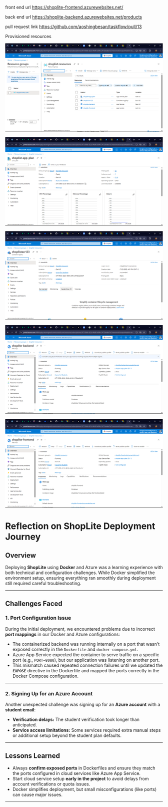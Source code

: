 front end url 
https://shoplite-frontend.azurewebsites.net/

back end url
https://shoplite-backend.azurewebsites.net/products

pull request link
https://github.com/aoshingbesan/taskflow/pull/13

Provisioned resources

![alt text](<Screenshot (54).png>)

![alt text](<Screenshot (55).png>)

![alt text](<Screenshot (56).png>)

![alt text](<Screenshot (57).png>)

![alt text](<Screenshot (58).png>)

# Reflection on ShopLite Deployment Journey

## Overview
Deploying **ShopLite** using **Docker** and Azure was a learning experience with both technical and configuration challenges. While Docker simplified the environment setup, ensuring everything ran smoothly during deployment still required careful troubleshooting.

---

## Challenges Faced

### **1. Port Configuration Issue**
During the initial deployment, we encountered problems due to incorrect **port mappings** in our Docker and Azure configurations:
- The containerized backend was running internally on a port that wasn't exposed correctly in the `Dockerfile` and `docker-compose.yml`.
- Azure App Service expected the container to serve traffic on a specific port (e.g., `PORT=8080`), but our application was listening on another port.
- This mismatch caused repeated connection failures until we updated the **`EXPOSE`** directive in the Dockerfile and mapped the ports correctly in the Docker Compose configuration.

---

### **2. Signing Up for an Azure Account**
Another unexpected challenge was signing up for an **Azure account** with a **student email**:
- **Verification delays:** The student verification took longer than anticipated.
- **Service access limitations:** Some services required extra manual steps or additional setup beyond the student plan defaults.

---

## Lessons Learned
- Always **confirm exposed ports** in Dockerfiles and ensure they match the ports configured in cloud services like Azure App Service.
- Start cloud service setup **early in the project** to avoid delays from account verifications or quota issues.
- Docker simplifies deployment, but small misconfigurations (like ports) can cause major issues.

---


